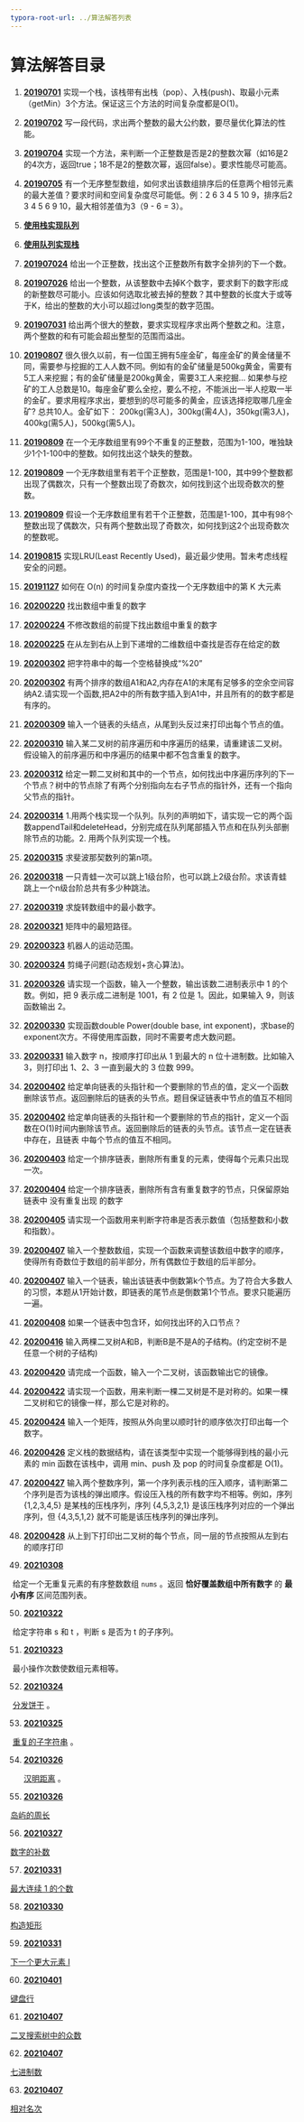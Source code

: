 ```yaml
---
typora-root-url: ../算法解答列表
---
```


#  算法解答目录

1. [**20190701**](https://github.com/mg459046365/DailySwiftAlgorithms/blob/master/DailySwiftAlgorithms/DailySwiftAlgorithms/算法解答列表/20190701.swift)  实现一个栈，该栈带有出栈（pop）、入栈(push)、取最小元素（getMin）3个方法。保证这三个方法的时间复杂度都是O(1)。

2. [**20190702**](https://github.com/mg459046365/DailySwiftAlgorithms/blob/master/DailySwiftAlgorithms/DailySwiftAlgorithms/算法解答列表/20190702.swift)  写一段代码，求出两个整数的最大公约数，要尽量优化算法的性能。

3. [**20190704**](https://github.com/mg459046365/DailySwiftAlgorithms/blob/master/DailySwiftAlgorithms/DailySwiftAlgorithms/算法解答列表/20190704.swift)  实现一个方法，来判断一个正整数是否是2的整数次幂（如16是2的4次方，返回true；18不是2的整数次幂，返回false）。要求性能尽可能高。

4. [**20190705**](https://github.com/mg459046365/DailySwiftAlgorithms/blob/master/DailySwiftAlgorithms/DailySwiftAlgorithms/算法解答列表/20190705.swift)  有一个无序整型数组，如何求出该数组排序后的任意两个相邻元素的最大差值？要求时间和空间复杂度尽可能低。例：2 6 3 4 5 10 9，排序后2 3 4 5 6 9 10，最大相邻差值为3（9 - 6 = 3）。

5. [**使用栈实现队列**](https://github.com/mg459046365/DailySwiftAlgorithms/blob/master/DailySwiftAlgorithms/DailySwiftAlgorithms/队列/StackByQueue.swift) 

6. [**使用队列实现栈**](https://github.com/mg459046365/DailySwiftAlgorithms/blob/master/DailySwiftAlgorithms/DailySwiftAlgorithms/队列/StackByQueue.swift) 

7. [**201907024**](https://github.com/mg459046365/DailySwiftAlgorithms/blob/master/DailySwiftAlgorithms/DailySwiftAlgorithms/算法解答列表/20190724.swift)  给出一个正整数，找出这个正整数所有数字全排列的下一个数。

8. [**201907026**](https://github.com/mg459046365/DailySwiftAlgorithms/blob/master/DailySwiftAlgorithms/DailySwiftAlgorithms/算法解答列表/20190726.swift)  给出一个整数，从该整数中去掉K个数字，要求剩下的数字形成的新整数尽可能小。应该如何选取北被去掉的整数？其中整数的长度大于或等于K，给出的整数的大小可以超过long类型的数字范围。

9. [**201907031**](https://github.com/mg459046365/DailySwiftAlgorithms/blob/master/DailySwiftAlgorithms/DailySwiftAlgorithms/算法解答列表/20190731.swift)  给出两个很大的整数，要求实现程序求出两个整数之和。注意，两个整数的和有可能会超出整型的范围而溢出。

10. [**20190807**](https://github.com/mg459046365/DailySwiftAlgorithms/blob/master/DailySwiftAlgorithms/DailySwiftAlgorithms/算法解答列表/20190807.swift)  很久很久以前，有一位国王拥有5座金矿，每座金矿的黄金储量不同，需要参与挖掘的工人人数不同。例如有的金矿储量是500kg黄金，需要有5工人来挖掘；有的金矿储量是200kg黄金，需要3工人来挖掘... 如果参与挖矿的工人总数是10。每座金矿要么全挖，要么不挖，不能派出一半人挖取一半的金矿。要求用程序求出，要想到的尽可能多的黄金，应该选择挖取哪几座金矿?  总共10人。金矿如下： 200kg(需3人)，300kg(需4人)，350kg(需3人)，400kg(需5人)，500kg(需5人)。

11. [**20190809**](https://github.com/mg459046365/DailySwiftAlgorithms/blob/master/DailySwiftAlgorithms/DailySwiftAlgorithms/算法解答列表/20190809.swift)  在一个无序数组里有99个不重复的正整数，范围为1-100，唯独缺少1个1-100中的整数。如何找出这个缺失的整数。

12. [**20190809**](https://github.com/mg459046365/DailySwiftAlgorithms/blob/master/DailySwiftAlgorithms/DailySwiftAlgorithms/算法解答列表/20190809.swift)  一个无序数组里有若干个正整数，范围是1-100，其中99个整数都出现了偶数次，只有一个整数出现了奇数次，如何找到这个出现奇数次的整数。

13. [**20190809**](https://github.com/mg459046365/DailySwiftAlgorithms/blob/master/DailySwiftAlgorithms/DailySwiftAlgorithms/算法解答列表/20190809.swift)  假设一个无序数组里有若干个正整数，范围是1-100，其中有98个整数出现了偶数次，只有两个整数出现了奇数次，如何找到这2个出现奇数次的整数呢。

14. [**20190815**](https://github.com/mg459046365/DailySwiftAlgorithms/blob/master/DailySwiftAlgorithms/DailySwiftAlgorithms/算法解答列表/20190815.swift)  实现LRU(Least Recently Used)，最近最少使用。暂未考虑线程安全的问题。

15. [**20191127**](https://github.com/mg459046365/DailySwiftAlgorithms/blob/master/DailySwiftAlgorithms/DailySwiftAlgorithms/算法解答列表/20191127.swift)  如何在 O(n) 的时间复杂度内查找一个无序数组中的第 K 大元素

16. [**20200220**](https://github.com/mg459046365/DailySwiftAlgorithms/blob/master/DailySwiftAlgorithms/DailySwiftAlgorithms/算法解答列表/20200220.swift)  找出数组中重复的数字

17. [**20200224**](https://github.com/mg459046365/DailySwiftAlgorithms/blob/master/DailySwiftAlgorithms/DailySwiftAlgorithms/算法解答列表/20200224.swift)  不修改数组的前提下找出数组中重复的数字

18. [**20200225**](https://github.com/mg459046365/DailySwiftAlgorithms/blob/master/DailySwiftAlgorithms/DailySwiftAlgorithms/算法解答列表/20200225.swift)  在从左到右从上到下递增的二维数组中查找是否存在给定的数

19. [**20200302**](https://github.com/mg459046365/DailySwiftAlgorithms/blob/master/DailySwiftAlgorithms/DailySwiftAlgorithms/算法解答列表/20200302.swift)  把字符串中的每一个空格替换成“%20”

20. [**20200302**](https://github.com/mg459046365/DailySwiftAlgorithms/blob/master/DailySwiftAlgorithms/DailySwiftAlgorithms/算法解答列表/20200302.swift)  有两个排序的数组A1和A2,内存在A1的末尾有足够多的空余空间容纳A2.请实现一个函数,把A2中的所有数字插入到A1中，并且所有的的数字都是有序的。

21. [**20200309**](https://github.com/mg459046365/DailySwiftAlgorithms/blob/master/DailySwiftAlgorithms/DailySwiftAlgorithms/算法解答列表/20200309.swift)  输入一个链表的头结点，从尾到头反过来打印出每个节点的值。

22. [**20200310**](https://github.com/mg459046365/DailySwiftAlgorithms/blob/master/DailySwiftAlgorithms/DailySwiftAlgorithms/算法解答列表/20200310.swift)  输入某二叉树的前序遍历和中序遍历的结果，请重建该二叉树。假设输入的前序遍历和中序遍历的结果中都不包含重复的数字。

23. [**20200312**](https://github.com/mg459046365/DailySwiftAlgorithms/blob/master/DailySwiftAlgorithms/DailySwiftAlgorithms/算法解答列表/20200312.swift)  给定一颗二叉树和其中的一个节点，如何找出中序遍历序列的下一个节点？树中的节点除了有两个分别指向左右子节点的指针外，还有一个指向父节点的指针。

24. [**20200314**](https://github.com/mg459046365/DailySwiftAlgorithms/blob/master/DailySwiftAlgorithms/DailySwiftAlgorithms/算法解答列表/20200314.swift)  1.用两个栈实现一个队列。队列的声明如下，请实现一它的两个函数appendTail和deleteHead，分别完成在队列尾部插入节点和在队列头部删除节点的功能。2. 用两个队列实现一个栈。

25. [**20200315**](https://github.com/mg459046365/DailySwiftAlgorithms/blob/master/DailySwiftAlgorithms/DailySwiftAlgorithms/算法解答列表/20200315.swift)  求斐波那契数列的第n项。

26. [**20200318**](https://github.com/mg459046365/DailySwiftAlgorithms/blob/master/DailySwiftAlgorithms/DailySwiftAlgorithms/算法解答列表/20200318.swift)  一只青蛙一次可以跳上1级台阶，也可以跳上2级台阶。求该青蛙跳上一个n级台阶总共有多少种跳法。

27. [**20200319**](https://github.com/mg459046365/DailySwiftAlgorithms/blob/master/DailySwiftAlgorithms/DailySwiftAlgorithms/算法解答列表/20200319.swift)  求旋转数组中的最小数字。

28. [**20200321**](https://github.com/mg459046365/DailySwiftAlgorithms/blob/master/DailySwiftAlgorithms/DailySwiftAlgorithms/算法解答列表/20200321.swift) 矩阵中的最短路径。

29. [**20200323**](https://github.com/mg459046365/DailySwiftAlgorithms/blob/master/DailySwiftAlgorithms/DailySwiftAlgorithms/算法解答列表/20200323.swift) 机器人的运动范围。

30. [**20200324**](https://github.com/mg459046365/DailySwiftAlgorithms/blob/master/DailySwiftAlgorithms/DailySwiftAlgorithms/算法解答列表/20200324.swift) 剪绳子问题(动态规划+贪心算法)。

31. [**20200326**](https://github.com/mg459046365/DailySwiftAlgorithms/blob/master/DailySwiftAlgorithms/DailySwiftAlgorithms/算法解答列表/20200326.swift) 请实现一个函数，输入一个整数，输出该数二进制表示中 1 的个数。例如，把 9 表示成二进制是 1001，有 2 位是 1。因此，如果输入 9，则该函数输出 2。

32. [**20200330**](https://github.com/mg459046365/DailySwiftAlgorithms/blob/master/DailySwiftAlgorithms/DailySwiftAlgorithms/算法解答列表/20200330.swift) 
       实现函数double Power(double base, int exponent)，求base的exponent次方。不得使用库函数，同时不需要考虑大数问题。
  
33. [**20200331**](https://github.com/mg459046365/DailySwiftAlgorithms/blob/master/DailySwiftAlgorithms/DailySwiftAlgorithms/算法解答列表/20200331.swift) 
      输入数字 n，按顺序打印出从 1 到最大的 n 位十进制数。比如输入 3，则打印出 1、2、3 一直到最大的 3 位数 999。
      
34. [**20200402**](https://github.com/mg459046365/DailySwiftAlgorithms/blob/master/DailySwiftAlgorithms/DailySwiftAlgorithms/算法解答列表/20200402.swift) 
      给定单向链表的头指针和一个要删除的节点的值，定义一个函数删除该节点。返回删除后的链表的头节点。题目保证链表中节点的值互不相同
      
35. [**20200402**](https://github.com/mg459046365/DailySwiftAlgorithms/blob/master/DailySwiftAlgorithms/DailySwiftAlgorithms/算法解答列表/20200402.swift) 
     给定单向链表的头指针和一个要删除的节点的指针，定义一个函数在O(1)时间内删除该节点。返回删除后的链表的头节点。该节点一定在链表中存在，且链表
     中每个节点的值互不相同。
     
36. [**20200403**](https://github.com/mg459046365/DailySwiftAlgorithms/blob/master/DailySwiftAlgorithms/DailySwiftAlgorithms/算法解答列表/20200403.swift) 
     给定一个排序链表，删除所有重复的元素，使得每个元素只出现一次。
     
37. [**20200404**](https://github.com/mg459046365/DailySwiftAlgorithms/blob/master/DailySwiftAlgorithms/DailySwiftAlgorithms/算法解答列表/20200404.swift) 
    给定一个排序链表，删除所有含有重复数字的节点，只保留原始链表中 没有重复出现 的数字
    
38. [**20200405**](https://github.com/mg459046365/DailySwiftAlgorithms/blob/master/DailySwiftAlgorithms/DailySwiftAlgorithms/算法解答列表/20200405.swift) 
    请实现一个函数用来判断字符串是否表示数值（包括整数和小数和指数）。
    
39. [**20200407**](https://github.com/mg459046365/DailySwiftAlgorithms/blob/master/DailySwiftAlgorithms/DailySwiftAlgorithms/算法解答列表/20200407.swift) 
     输入一个整数数组，实现一个函数来调整该数组中数字的顺序，使得所有奇数位于数组的前半部分，所有偶数位于数组的后半部分。
     
40. [**20200407**](https://github.com/mg459046365/DailySwiftAlgorithms/blob/master/DailySwiftAlgorithms/DailySwiftAlgorithms/算法解答列表/20200407.swift) 
     输入一个链表，输出该链表中倒数第k个节点。为了符合大多数人的习惯，本题从1开始计数，即链表的尾节点是倒数第1个节点。要求只能遍历一遍。
     
41. [**20200408**](https://github.com/mg459046365/DailySwiftAlgorithms/blob/master/DailySwiftAlgorithms/DailySwiftAlgorithms/算法解答列表/20200408.swift) 
    如果一个链表中包含环，如何找出环的入口节点？
    
42. [**20200416**](https://github.com/mg459046365/DailySwiftAlgorithms/blob/master/DailySwiftAlgorithms/DailySwiftAlgorithms/算法解答列表/20200416.swift) 
    输入两棵二叉树A和B，判断B是不是A的子结构。(约定空树不是任意一个树的子结构)
    
43. [**20200420**](https://github.com/mg459046365/DailySwiftAlgorithms/blob/master/DailySwiftAlgorithms/DailySwiftAlgorithms/算法解答列表/20200420.swift) 
    请完成一个函数，输入一个二叉树，该函数输出它的镜像。
    
44. [**20200422**](https://github.com/mg459046365/DailySwiftAlgorithms/blob/master/DailySwiftAlgorithms/DailySwiftAlgorithms/算法解答列表/20200422.swift) 
    请实现一个函数，用来判断一棵二叉树是不是对称的。如果一棵二叉树和它的镜像一样，那么它是对称的。
    
45. [**20200424**](https://github.com/mg459046365/DailySwiftAlgorithms/blob/master/DailySwiftAlgorithms/DailySwiftAlgorithms/算法解答列表/20200424.swift) 
    输入一个矩阵，按照从外向里以顺时针的顺序依次打印出每一个数字。
    
46. [**20200426**](https://github.com/mg459046365/DailySwiftAlgorithms/blob/master/DailySwiftAlgorithms/DailySwiftAlgorithms/栈/MinStack.swift) 
    定义栈的数据结构，请在该类型中实现一个能够得到栈的最小元素的 min 函数在该栈中，调用 min、push 及 pop 的时间复杂度都是 O(1)。
    
47. [**20200427**](https://github.com/mg459046365/DailySwiftAlgorithms/blob/master/DailySwiftAlgorithms/DailySwiftAlgorithms/算法解答列表/20200427.swift) 
       输入两个整数序列，第一个序列表示栈的压入顺序，请判断第二个序列是否为该栈的弹出顺序。假设压入栈的所有数字均不相等。例如，序列 {1,2,3,4,5} 是某栈的压栈序列，序列 {4,5,3,2,1} 是该压栈序列对应的一个弹出序列，但 {4,3,5,1,2} 就不可能是该压栈序列的弹出序列。
  
48. [**20200428**](https://github.com/mg459046365/DailySwiftAlgorithms/blob/master/DailySwiftAlgorithms/DailySwiftAlgorithms/算法解答列表/20200428.swift) 
       从上到下打印出二叉树的每个节点，同一层的节点按照从左到右的顺序打印
  
49. [**20210308**](https://github.com/mg459046365/DailySwiftAlgorithms/blob/master/DailySwiftAlgorithms/DailySwiftAlgorithms/算法解答列表/20210308.swift)  

  ​      给定一个无重复元素的有序整数数组 `nums` 。返回 **恰好覆盖数组中所有数字** 的 **最小有序** 区间范围列表。
  
50. [**20210322**](https://github.com/mg459046365/DailySwiftAlgorithms/blob/master/DailySwiftAlgorithms/DailySwiftAlgorithms/算法解答列表/20210322.swift)  

  ​     给定字符串 s 和 t ，判断 s 是否为 t 的子序列。
  
51. [**20210323**](https://github.com/mg459046365/DailySwiftAlgorithms/blob/master/DailySwiftAlgorithms/DailySwiftAlgorithms/算法解答列表/20210323.swift)  

  ​     最小操作次数使数组元素相等。
  
52. [**20210324**](https://github.com/mg459046365/DailySwiftAlgorithms/blob/master/DailySwiftAlgorithms/DailySwiftAlgorithms/算法解答列表/20210324.swift)  

  ​     [分发饼干](https://leetcode-cn.com/problems/assign-cookies) 。

53. [**20210325**](https://github.com/mg459046365/DailySwiftAlgorithms/blob/master/DailySwiftAlgorithms/DailySwiftAlgorithms/算法解答列表/20210325.swift)  

  ​     [重复的子字符串](https://leetcode-cn.com/problems/repeated-substring-pattern) 。

54. [**20210326**](https://github.com/mg459046365/DailySwiftAlgorithms/blob/master/DailySwiftAlgorithms/DailySwiftAlgorithms/算法解答列表/20210326.swift)  

     [汉明距离](https://leetcode-cn.com/problems/hamming-distance) 。

55. [**20210326**](https://github.com/mg459046365/DailySwiftAlgorithms/blob/master/DailySwiftAlgorithms/DailySwiftAlgorithms/算法解答列表/20210326.swift) 

   [岛屿的周长](https://leetcode-cn.com/problems/island-perimeter) 

56. [**20210327**](https://github.com/mg459046365/DailySwiftAlgorithms/blob/master/DailySwiftAlgorithms/DailySwiftAlgorithms/算法解答列表/20210327.swift) 

  [ 数字的补数](https://leetcode-cn.com/problems/number-complement) 
  
57. [**20210331**](https://github.com/mg459046365/DailySwiftAlgorithms/blob/master/DailySwiftAlgorithms/DailySwiftAlgorithms/算法解答列表/20210331.swift) 

   [最大连续 1 的个数](https://leetcode-cn.com/problems/max-consecutive-ones) 
   
58. [**20210330**](https://github.com/mg459046365/DailySwiftAlgorithms/blob/master/DailySwiftAlgorithms/DailySwiftAlgorithms/算法解答列表/20210330.swift) 

   [ 构造矩形](https://leetcode-cn.com/problems/construct-the-rectangle) 

59. [**20210331**](https://github.com/mg459046365/DailySwiftAlgorithms/blob/master/DailySwiftAlgorithms/DailySwiftAlgorithms/算法解答列表/20210331.swift) 

   [ 下一个更大元素 I](https://leetcode-cn.com/problems/next-greater-element-i) 

60. [**20210401**](https://github.com/mg459046365/DailySwiftAlgorithms/blob/master/DailySwiftAlgorithms/DailySwiftAlgorithms/算法解答列表/20210401.swift) 

   [ 键盘行](https://leetcode-cn.com/problems/keyboard-row) 

61. [**20210407**](https://github.com/mg459046365/DailySwiftAlgorithms/blob/master/DailySwiftAlgorithms/DailySwiftAlgorithms/算法解答列表/20210407.swift) 

   [二叉搜索树中的众数](https://leetcode-cn.com/problems/find-mode-in-binary-search-tree) 

62. [**20210407**](https://github.com/mg459046365/DailySwiftAlgorithms/blob/master/DailySwiftAlgorithms/DailySwiftAlgorithms/算法解答列表/20210407.swift) 

   [ 七进制数](https://leetcode-cn.com/problems/base-7) 

63. [**20210407**](https://github.com/mg459046365/DailySwiftAlgorithms/blob/master/DailySwiftAlgorithms/DailySwiftAlgorithms/算法解答列表/20210407.swift) 

   [ 相对名次](https://leetcode-cn.com/problems/relative-ranks) 

